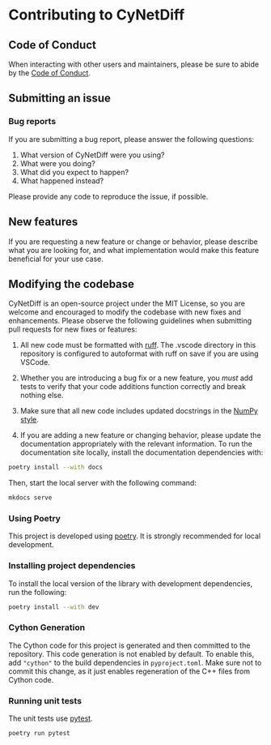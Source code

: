 # Contributing to CyNetDiff

## Code of Conduct

When interacting with other users and maintainers, please be sure to abide by
the [Code of Conduct](CODE_OF_CONDUCT.md).

## Submitting an issue

### Bug reports

If you are submitting a bug report, please answer the following questions:

1. What version of CyNetDiff were you using?
2. What were you doing?
3. What did you expect to happen?
4. What happened instead?

Please provide any code to reproduce the issue, if possible.

## New features

If you are requesting a new feature or change or behavior, please describe what
you are looking for, and what implementation would make this feature beneficial
for your use case.

## Modifying the codebase

CyNetDiff is an open-source project under the MIT License, so you are welcome and
encouraged to modify the codebase with new fixes and enhancements. Please
observe the following guidelines when submitting pull requests for new fixes or
features:

1. All new code must be formatted with [ruff](https://github.com/astral-sh/ruff). The .vscode directory in this repository is configured to autoformat with ruff on save if you are using VSCode.

2. Whether you are introducing a bug fix or a new feature, you *must* add tests to verify that your code additions function correctly and break nothing else.

3. Make sure that all new code includes updated docstrings in the [NumPy style](https://numpydoc.readthedocs.io/en/latest/format.html).

4. If you are adding a new feature or changing behavior, please update the documentation appropriately with the relevant information. To run the documentation site locally, install the documentation dependencies with:

```sh
poetry install --with docs
```

Then, start the local server with the following command:

```sh
mkdocs serve
```
### Using Poetry

This project is developed using [poetry](https://python-poetry.org/). It is strongly recommended for local development.

### Installing project dependencies

To install the local version of the library with development dependencies, run the following:

```sh
poetry install --with dev
```

### Cython Generation

The Cython code for this project is generated and then committed to the repository. This code generation is not enabled by default. To enable this, add `"cython"` to the build dependencies in `pyproject.toml`.
Make sure not to commit this change, as it just enables regeneration
of the C++ files from Cython code.

### Running unit tests

The unit tests use [pytest](https://docs.pytest.org/en/8.0.x/).

```sh
poetry run pytest
```
